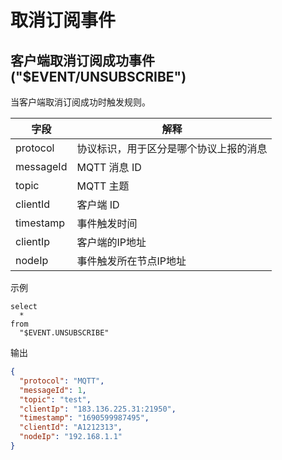 # 取消订阅事件

## 客户端取消订阅成功事件 ("$EVENT/UNSUBSCRIBE")
当客户端取消订阅成功时触发规则。

| **字段**    | **解释**           |
|-----------|------------------|
| protocol  | 协议标识，用于区分是哪个协议上报的消息                                    |
| messageId | MQTT 消息 ID       |
| topic     | MQTT 主题          |
| clientId  | 客户端 ID           |
| timestamp | 事件触发时间           |
| clientIp  | 客户端的IP地址    |
| nodeIp    | 事件触发所在节点IP地址 |

示例
```plsql
select
  *
from
  "$EVENT.UNSUBSCRIBE"
```
输出
```json
{
  "protocol": "MQTT",
  "messageId": 1,
  "topic": "test",
  "clientIp": "183.136.225.31:21950",
  "timestamp": "1690599987495",
  "clientId": "A1212313",
  "nodeIp": "192.168.1.1"
}
```